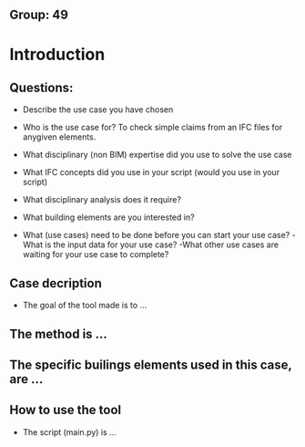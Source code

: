 ## Group: 49

# Introduction

## Questions:
- Describe the use case you have chosen
- Who is the use case for?
    To check simple claims from an IFC files for anygiven elements. 

- What disciplinary (non BIM) expertise did you use to solve the use case
- What IFC concepts did you use in your script (would you use in your script)
- What disciplinary analysis does it require?
- What building elements are you interested in?
- What (use cases) need to be done before you can start your use case?
-What is the input data for your use case?
-What other use cases are waiting for your use case to complete?


## Case decription
- The goal of the tool made is to ...

## The method is ...


## The specific builings elements used in this case, are ...


## How to use the tool
- The script (main.py) is ...

